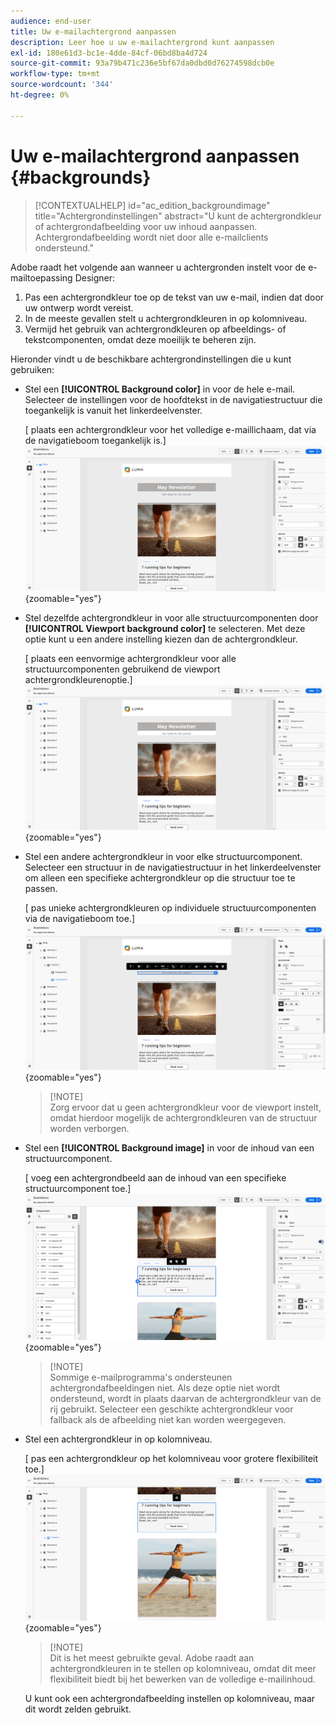 ```yaml
---
audience: end-user
title: Uw e-mailachtergrond aanpassen
description: Leer hoe u uw e-mailachtergrond kunt aanpassen
exl-id: 180e61d3-bc1e-4dde-84cf-06bd8ba4d724
source-git-commit: 93a79b471c236e5bf67da0dbd0d76274598dcb0e
workflow-type: tm+mt
source-wordcount: '344'
ht-degree: 0%

---
```


# Uw e-mailachtergrond aanpassen {#backgrounds}

>[!CONTEXTUALHELP]
>id="ac_edition_backgroundimage"
>title="Achtergrondinstellingen"
>abstract="U kunt de achtergrondkleur of achtergrondafbeelding voor uw inhoud aanpassen. Achtergrondafbeelding wordt niet door alle e-mailclients ondersteund."

Adobe raadt het volgende aan wanneer u achtergronden instelt voor de e-mailtoepassing Designer:

1. Pas een achtergrondkleur toe op de tekst van uw e-mail, indien dat door uw ontwerp wordt vereist.
1. In de meeste gevallen stelt u achtergrondkleuren in op kolomniveau.
1. Vermijd het gebruik van achtergrondkleuren op afbeeldings- of tekstcomponenten, omdat deze moeilijk te beheren zijn.

Hieronder vindt u de beschikbare achtergrondinstellingen die u kunt gebruiken:

* Stel een **[!UICONTROL Background color]** in voor de hele e-mail. Selecteer de instellingen voor de hoofdtekst in de navigatiestructuur die toegankelijk is vanuit het linkerdeelvenster.

  [ plaats een achtergrondkleur voor het volledige e-maillichaam, dat via de navigatieboom toegankelijk is.]\
  ![](assets/background_1.png){zoomable="yes"}

* Stel dezelfde achtergrondkleur in voor alle structuurcomponenten door **[!UICONTROL Viewport background color]** te selecteren. Met deze optie kunt u een andere instelling kiezen dan de achtergrondkleur.

  [ plaats een eenvormige achtergrondkleur voor alle structuurcomponenten gebruikend de viewport achtergrondkleurenoptie.]\
  ![](assets/background_2.png){zoomable="yes"}

* Stel een andere achtergrondkleur in voor elke structuurcomponent. Selecteer een structuur in de navigatiestructuur in het linkerdeelvenster om alleen een specifieke achtergrondkleur op die structuur toe te passen.

  [ pas unieke achtergrondkleuren op individuele structuurcomponenten via de navigatieboom toe.]\
  ![](assets/background_3.png){zoomable="yes"}

  >[!NOTE]\
  >Zorg ervoor dat u geen achtergrondkleur voor de viewport instelt, omdat hierdoor mogelijk de achtergrondkleuren van de structuur worden verborgen.

* Stel een **[!UICONTROL Background image]** in voor de inhoud van een structuurcomponent.

  [ voeg een achtergrondbeeld aan de inhoud van een specifieke structuurcomponent toe.]\
  ![](assets/background_4.png){zoomable="yes"}

  >[!NOTE]\
  >Sommige e-mailprogramma&#39;s ondersteunen achtergrondafbeeldingen niet. Als deze optie niet wordt ondersteund, wordt in plaats daarvan de achtergrondkleur van de rij gebruikt. Selecteer een geschikte achtergrondkleur voor fallback als de afbeelding niet kan worden weergegeven.

* Stel een achtergrondkleur in op kolomniveau.

  [ pas een achtergrondkleur op het kolomniveau voor grotere flexibiliteit toe.]\
  ![](assets/background_5.png){zoomable="yes"}

  >[!NOTE]\
  >Dit is het meest gebruikte geval. Adobe raadt aan achtergrondkleuren in te stellen op kolomniveau, omdat dit meer flexibiliteit biedt bij het bewerken van de volledige e-mailinhoud.

  U kunt ook een achtergrondafbeelding instellen op kolomniveau, maar dit wordt zelden gebruikt.